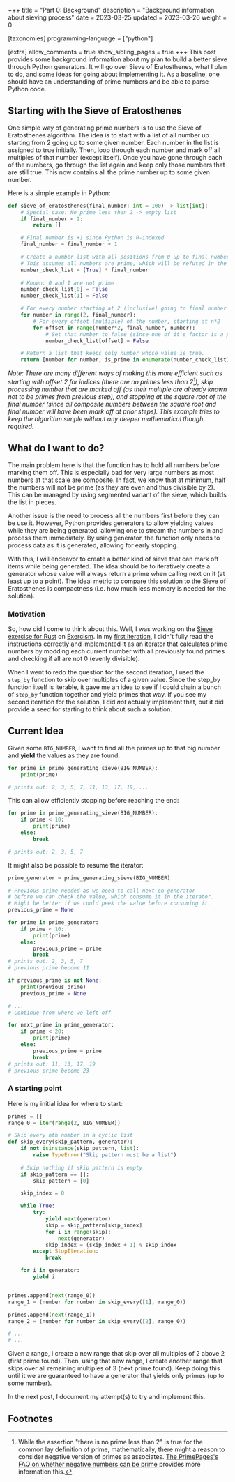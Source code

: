 +++
title = "Part 0: Background"
description = "Background information about sieving process"
date = 2023-03-25
updated = 2023-03-26
weight = 0

[taxonomies]
programming-language = ["python"]

[extra]
allow_comments = true
show_sibling_pages = true
+++
This post provides some background information about my plan to build a better sieve through Python generators.
It will go over Sieve of Eratosthenes, what I plan to do, and some ideas for going about implementing it.
As a baseline, one should have an understanding of prime numbers and be able to parse Python code.
<!-- more -->

## Starting with the Sieve of Eratosthenes
One simple way of generating prime numbers is to use the Sieve of Eratosthenes algorithm. 
The idea is to start with a list of all number up starting from 2 going up to some given number.
Each number in the list is assigned to true initially.
Then, loop through each number and mark off all multiples of that number (except itself).
Once you have gone through each of the numbers, go through the list again and keep only those numbers that are still true.
This now contains all the prime number up to some given number.

Here is a simple example in Python:
```python
def sieve_of_eratosthenes(final_number: int = 100) -> list[int]:
    # Special case: No prime less than 2 -> empty list
    if final_number < 2:
        return []

    # Final number is +1 since Python is 0-indexed 
    final_number = final_number + 1

    # Create a number list with all positions from 0 up to final number set to True.
    # This assumes all numbers are prime, which will be refuted in the loop below.
    number_check_list = [True] * final_number
    
    # Known: 0 and 1 are not prime
    number_check_list[0] = False
    number_check_list[1] = False

    # For every number starting at 2 (inclusive) going to final number (exclusive)
    for number in range(2, final_number):
        # For every offset (multiple) of the number, starting at n*2
        for offset in range(number*2, final_number, number):
            # Set that number to false (since one of it's factor is a prime not itself)
            number_check_list[offset] = False

    # Return a list that keeps only number whose value is true.
    return [number for number, is_prime in enumerate(number_check_list) if is_prime]
```
*Note: There are many different ways of making this more efficient such as starting with offset 2 for indices (there are no primes less than 2[^negative-primes-footnote]), skip processing number that are marked off (as their multiple are already known not to be primes from previous step), and stopping at the square root of the final number (since all composite numbers between the square root and final number will have been mark off at prior steps). This example tries to keep the algorithm simple without any deeper mathematical though required.*

## What do I want to do?

The main problem here is that the function has to hold all numbers before marking them off. 
This is especially bad for very large numbers as most numbers at that scale are composite.
In fact, we know that at minimum, half the numbers will not be prime (as they are even and thus divisible by 2).
This can be managed by using segmented variant of the sieve, which builds the list in pieces.

Another issue is the need to process all the numbers first before they can be use it.
However, Python provides generators to allow yielding values while they are being generated, allowing one to stream the numbers in and process them immediately.
By using generator, the function only needs to process data as it is generated, allowing for early stopping.

With this, I will endeavor to create a better kind of sieve that can mark off items while being generated.
The idea should be to iteratively create a generator whose value will always return a prime when calling next on it (at least up to a point).
The ideal metric to compare this solution to the Sieve of Eratosthenes is compactness (i.e. how much less memory is needed for the solution).

### Motivation

So, how did I come to think about this.
Well, I was working on the [Sieve exercise for Rust](https://exercism.org/tracks/rust/exercises/sieve) on [Exercism](https://exercism.org). 
In my [first iteration](https://exercism.org/tracks/rust/exercises/sieve/solutions/LightWithClocks), I didn't fully read the instructions correctly and implemented it as an iterator that calculates prime numbers by modding each current number with all previously found primes and checking if all are not 0 (evenly divisible).

When I went to redo the question for the second iteration, I used the `step_by` function to skip over multiples of a given value.
Since the step_by function itself is iterable, it gave me an idea to see if I could chain a bunch of `step_by` function together and yield primes that way.
If you see my second iteration for the solution, I did *not* actually implement that, but it did provide a seed for starting to think about such a solution.  

## Current Idea

Given some `BIG_NUMBER`, I want to find all the primes up to that big number and **yield** the values as they are found. 

```python
for prime in prime_generating_sieve(BIG_NUMBER):
    print(prime)

# prints out: 2, 3, 5, 7, 11, 13, 17, 19, ...
```

This can allow efficiently stopping before reaching the end:

```python
for prime in prime_generating_sieve(BIG_NUMBER):
    if prime < 10:
        print(prime)
    else:
        break

# prints out: 2, 3, 5, 7
```

It might also be possible to resume the iterator:
```python
prime_generator = prime_generating_sieve(BIG_NUMBER)

# Previous prime needed as we need to call next on generator 
# before we can check the value, which consume it in the iterator.
# Might be better if we could peek the value before consuming it.
previous_prime = None

for prime in prime_generator:
    if prime < 10:
        print(prime)
    else:
        previous_prime = prime
        break
# prints out: 2, 3, 5, 7
# previous prime become 11

if previous_prime is not None:
    print(previous_prime)
    previous_prime = None

# ...
# Continue from where we left off

for next_prime in prime_generator:
    if prime < 20:
        print(prime)
    else:
        previous_prime = prime
        break
# prints out: 11, 13, 17, 19
# previous prime become 23
```

### A starting point

Here is my initial idea for where to start:

```python
primes = []
range_0 = iter(range(2, BIG_NUMBER))

# Skip every nth number in a cyclic list
def skip_every(skip_pattern, generator):
    if not isinstance(skip_pattern, list):
        raise TypeError("Skip pattern must be a list")
    
    # Skip nothing if skip pattern is empty
    if skip_pattern == []:
        skip_pattern = [0]

    skip_index = 0

    while True:
        try:
            yield next(generator)
            skip = skip_pattern[skip_index]
            for i in range(skip):
                next(generator)
            skip_index = (skip_index + 1) % skip_index
        except StopIteration:
            break

    for i in generator:
        yield i


primes.append(next(range_0))
range_1 = (number for number in skip_every([1], range_0))

primes.append(next(range_1))
range_2 = (number for number in skip_every([2], range_0))

# ...
# ...

```
Given a range, I create a new range that skip over all multiples of 2 above 2 (first prime found).
Then, using that new range, I create another range that skips over all remaining multiples of 3 (next prime found).
Keep doing this until it we are guaranteed to have a generator that yields only primes (up to some number). 

In the next post, I document my attempt(s) to try and implement this.  

## Footnotes 
[^negative-primes-footnote]: While the assertion "there is no prime less than 2" is true for the common lay definition of prime, mathematically, there might a reason to consider negative version of primes as associates. [The PrimePages's FAQ on whether negative numbers can be prime](https://t5k.org/notes/faq/negative_primes.html) provides more information this.